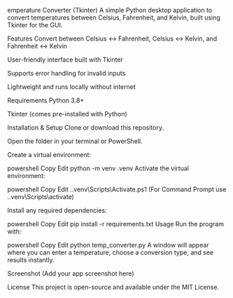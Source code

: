 emperature Converter (Tkinter)
A simple Python desktop application to convert temperatures between Celsius, Fahrenheit, and Kelvin, built using Tkinter for the GUI.

Features
Convert between Celsius ↔ Fahrenheit, Celsius ↔ Kelvin, and Fahrenheit ↔ Kelvin

User-friendly interface built with Tkinter

Supports error handling for invalid inputs

Lightweight and runs locally without internet

Requirements
Python 3.8+

Tkinter (comes pre-installed with Python)

Installation & Setup
Clone or download this repository.

Open the folder in your terminal or PowerShell.

Create a virtual environment:

powershell
Copy
Edit
python -m venv .venv
Activate the virtual environment:

powershell
Copy
Edit
.\.venv\Scripts\Activate.ps1
(For Command Prompt use .\.venv\Scripts\activate)

Install any required dependencies:

powershell
Copy
Edit
pip install -r requirements.txt
Usage
Run the program with:

powershell
Copy
Edit
python temp_converter.py
A window will appear where you can enter a temperature, choose a conversion type, and see results instantly.

Screenshot
(Add your app screenshot here)

License
This project is open-source and available under the MIT License.
